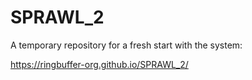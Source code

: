 # SPRAWL_2

A temporary repository for a fresh start with the system:

https://ringbuffer-org.github.io/SPRAWL_2/
